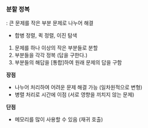 ### 분할 정복


: 큰 문제를 작은 부분 문제로 나누어 해결

- 합병 정렬, 퀵 정렬, 이진 탐색

1. 문제를 하나 이상의 작은 부분들로 분할
2. 부분들을 각각 정복 (답을 구한다.)
3. 부분들의 해답을 [통합]하여 원래 문제의 답을 구함

**장점**

- 나누어 처리하여 어려운 문제 해결 가능 (일차원적으로 변형)
- 병렬 처리로 시간에 이점 (서로 영향을 끼치지 않는 문제)

**단점**

- 메모리를 많이 사용할 수 있음 (재귀 호출)